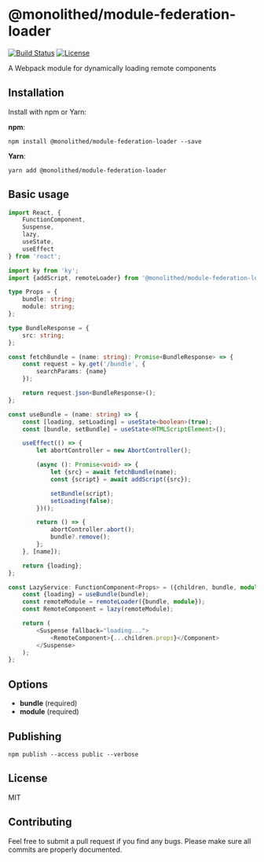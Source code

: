 # @monolithed/module-federation-loader

[![Build Status](https://travis-ci.org/monolithed/module-federation-loader.png)](https://travis-ci.org/monolithed/module-federation-loader)
[![License](https://img.shields.io/badge/license-MIT-brightgreen.svg)](LICENSE.txt)

A Webpack module for dynamically loading remote components

## Installation

Install with npm or Yarn:

**npm**:

```
npm install @monolithed/module-federation-loader --save
```

**Yarn**:

```
yarn add @monolithed/module-federation-loader
```

## Basic usage

```typescript
import React, {
    FunctionComponent,
    Suspense,
    lazy,
    useState,
    useEffect
} from 'react';

import ky from 'ky';
import {addScript, remoteLoader} from '@monolithed/module-federation-loader';

type Props = {
    bundle: string;
    module: string;
};

type BundleResponse = {
    src: string;
};

const fetchBundle = (name: string): Promise<BundleResponse> => {
    const request = ky.get('/bundle', {
        searchParams: {name}
    });

    return request.json<BundleResponse>();
};

const useBundle = (name: string) => {
    const [loading, setLoading] = useState<boolean>(true);
    const [bundle, setBundle] = useState<HTMLScriptElement>();

    useEffect(() => {
        let abortController = new AbortController();

        (async (): Promise<void> => {
            let {src} = await fetchBundle(name);
            const {script} = await addScript({src});

            setBundle(script);
            setLoading(false);
        })();

        return () => {
            abortController.abort();
            bundle?.remove();
        };
    }, [name]);

    return {loading};
};

const LazyService: FunctionComponent<Props> = ({children, bundle, module}): JSX.Element => {
    const {loading} = useBundle(bundle);
    const remoteModule = remoteLoader({bundle, module});
    const RemoteComponent = lazy(remoteModule);

    return (
        <Suspense fallback="loading...">
            <RemoteComponent>{...children.props}</Component>
        </Suspense>
    );
};
```

## Options

* **bundle** (required)
* **module** (required)

## Publishing

```
npm publish --access public --verbose
```

## License

MIT

## Contributing
   
Feel free to submit a pull request if you find any bugs. 
Please make sure all commits are properly documented.
